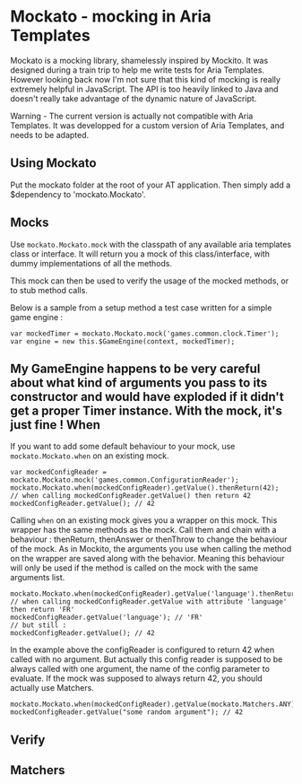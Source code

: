 Mockato - mocking in Aria Templates
=====================

Mockato is a mocking library, shamelessly inspired by Mockito.
It was designed during a train trip to help me write tests for Aria Templates.
However looking back now I'm not sure that this kind of mocking is really extremely helpful in JavaScript.
The API is too heavily linked to Java and doesn't really take advantage of the dynamic nature of JavaScript.

Warning - The current version is actually not compatible with Aria Templates. 
It was developped for a custom version of Aria Templates, and needs to be adapted.

Using Mockato
---------------------
Put the mockato folder at the root of your AT application.
Then simply add a $dependency to 'mockato.Mockato'.

Mocks
---------------------
Use `mockato.Mockato.mock` with the classpath of any available aria templates class or interface. 
It will return you a mock of this class/interface, with dummy implementations of all the methods.

This mock can then be used to verify the usage of the mocked methods, or to stub method calls.

Below is a sample from a setup method a test case written for a simple game engine :

    var mockedTimer = mockato.Mockato.mock('games.common.clock.Timer');
    var engine = new this.$GameEngine(context, mockedTimer);

My GameEngine happens to be very careful about what kind of arguments you pass to its constructor and would have exploded if it didn't get a proper Timer instance. With the mock, it's just fine !
When
---------------------
If you want to add some default behaviour to your mock, use `mockato.Mockato.when` on an existing mock.

    var mockedConfigReader = mockato.Mockato.mock('games.common.ConfigurationReader');
    mockato.Mockato.when(mockedConfigReader).getValue().thenReturn(42);
    // when calling mockedConfigReader.getValue() then return 42
    mockedConfigReader.getValue(); // 42

Calling `when` on an existing mock gives you a wrapper on this mock. This wrapper has the same methods as the mock. Call them and chain with a behaviour : thenReturn, thenAnswer or thenThrow to change the behaviour of the mock.
As in Mockito, the arguments you use when calling the method on the wrapper are saved along with the behavior. Meaning this behaviour will only be used if the method is called on the mock with the same arguments list.

    mockato.Mockato.when(mockedConfigReader).getValue('language').thenReturn('FR');
    // when calling mockedConfigReader.getValue with attribute 'language' then return 'FR'
    mockedConfigReader.getValue('language'); // 'FR'
    // but still :
    mockedConfigReader.getValue(); // 42
    
In the example above the configReader is configured to return 42 when called with no argument. But actually this config reader is supposed to be always called with one argument, the name of the config parameter to evaluate.
If the mock was supposed to always return 42, you should actually use Matchers.

    mockato.Mockato.when(mockedConfigReader).getValue(mockato.Matchers.ANY).thenReturn(42);
    mockedConfigReader.getValue("some random argument"); // 42

Verify
---------------------

Matchers
---------------------